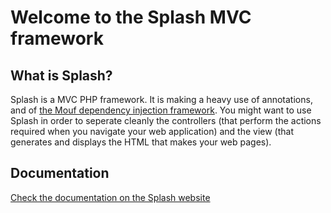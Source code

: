 Welcome to the Splash MVC framework
===================================

What is Splash?
---------------

Splash is a MVC PHP framework. It is making a heavy use of annotations, and of [the Mouf dependency injection framework](http://www.mouf-php.com).
You might want to use Splash in order to seperate cleanly the controllers (that perform the actions required when you navigate your web application) and the view (that generates and displays the HTML that makes your web pages).

Documentation
-------------

[Check the documentation on the Splash website](http://mouf-php.com/packages/mouf/mvc.splash/)
